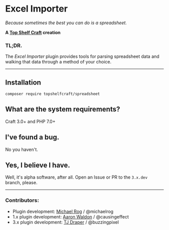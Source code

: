 # Excel Importer

_Because sometimes the best you can do is a spreadsheet._

**A [Top Shelf Craft](https://topshelfcraft.com) creation**  


### TL;DR.

The _Excel Importer_ plugin provides tools for parsing spreadsheet data and walking that data through a method of your choice.

* * *


## Installation

```
composer require topshelfcraft/spreadsheet
```


## What are the system requirements?

Craft 3.0+ and PHP 7.0+


## I've found a bug.

No you haven't.


## Yes, I believe I have.

Well, it's alpha software, after all. Open an Issue or PR to the `3.x.dev` branch, please.


* * *

### Contributors:

  - Plugin development: [Michael Rog](http://michaelrog.com) / @michaelrog
  - 1.x plugin development: [Aaron Waldon](https://causingeffect.com) / @causingeffect
  - 3.x plugin development: [TJ Draper](https://buzzingpixel.com/) / @buzzingpixel
